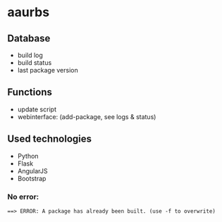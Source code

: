 # aaurbs
## Database

- build log
- build status
- last package version

## Functions
- update script
- webinterface: (add-package, see logs & status)

## Used technologies
- Python
- Flask
- AngularJS
- Bootstrap

### No error:
`==> ERROR: A package has already been built. (use -f to overwrite)`